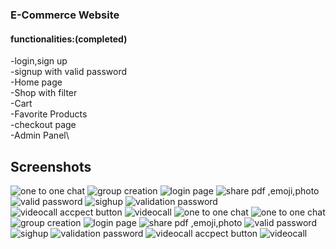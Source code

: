 

### E-Commerce Website

#### functionalities:(completed) 
-login,sign up\
-signup with valid password\
-Home page\
-Shop with filter\
-Cart\
-Favorite Products\
-checkout page\
-Admin Panel\

## Screenshots
 
![one to one chat](frontend/screenshots/1.png)
![group creation](frontend/screenshots/2.png)
![login page](frontend/screenshots/3.png)
![share pdf ,emoji,photo](frontend/screenshots/4.png)
![valid password](frontend/screenshots/5.png)
![sighup](frontend/screenshots/6.png)
![validation password](frontend/screenshots/7.png)
![videocall accpect button](frontend/screenshots/8.png)
![videocall](frontend/screenshots/9.png)
![one to one chat](frontend/screenshots/10.png)
![one to one chat](frontend/screenshots/11.png)
![group creation](frontend/screenshots/12.png)
![login page](frontend/screenshots/13.png)
![share pdf ,emoji,photo](frontend/screenshots/14.png)
![valid password](frontend/screenshots/15.png)
![sighup](frontend/screenshots/16.png)
![validation password](frontend/screenshots/17.png)
![videocall accpect button](frontend/screenshots/18.png)
![videocall](frontend/screenshots/19.png)


 
